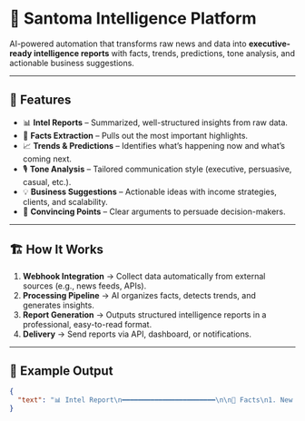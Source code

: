 # 🧠 Santoma Intelligence Platform  

AI-powered automation that transforms raw news and data into **executive-ready intelligence reports** with facts, trends, predictions, tone analysis, and actionable business suggestions.  

---

## 🚀 Features  
- 📊 **Intel Reports** – Summarized, well-structured insights from raw data.  
- 📝 **Facts Extraction** – Pulls out the most important highlights.  
- 📈 **Trends & Predictions** – Identifies what’s happening now and what’s coming next.  
- 🎙️ **Tone Analysis** – Tailored communication style (executive, persuasive, casual, etc.).  
- 💡 **Business Suggestions** – Actionable ideas with income strategies, clients, and scalability.  
- 🔮 **Convincing Points** – Clear arguments to persuade decision-makers.  

---

## 🏗️ How It Works  
1. **Webhook Integration** → Collect data automatically from external sources (e.g., news feeds, APIs).  
2. **Processing Pipeline** → AI organizes facts, detects trends, and generates insights.  
3. **Report Generation** → Outputs structured intelligence reports in a professional, easy-to-read format.  
4. **Delivery** → Send reports via API, dashboard, or notifications.  

---

## 📂 Example Output  
```json
{
  "text": "📊 Intel Report\n━━━━━━━━━━━━━━━━━━━━━━━\n\n📝 Facts\n1. New Mexico lawmakers propose legalizing the medicinal use of 'magic mushrooms'.\n2. Colorado issues licenses to psychedelic mushroom therapy facilitators.\n3. Experts warn of mental health risks due to the rising use of 'magic mushrooms'.\n\n📈 Trend\nThe rising popularity and legalization of psilocybin-containing mushrooms.\n\n🔮 Prediction\nIncreased research, regulation, and integration of psilocybin therapy into mainstream medicine.\n\n🎙️ Tone\nExecutive briefing\n\n💡 Business Suggestions\n1. Psilocybin Therapy Center\n2. Psychedelic Mushroom Education and Consultation Service\n3. Mushroom Packaging Production\n\n💡 Convincing Points\n1. Unique opportunity in mental health & sustainable packaging.\n2. Businesses can capture significant market share.\n3. Demand for alternative therapies is growing fast."
}
